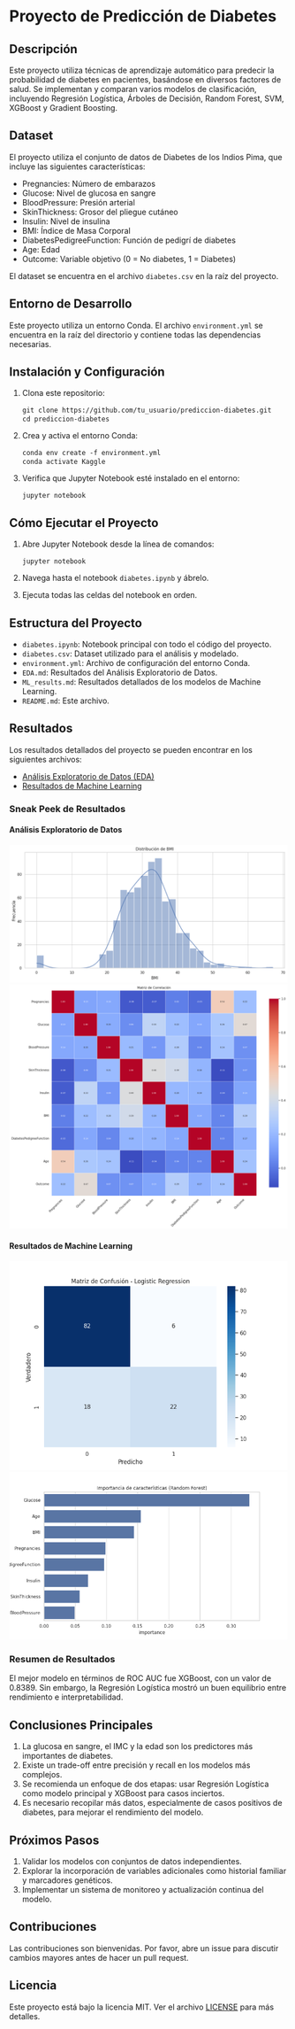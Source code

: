 # Proyecto de Predicción de Diabetes

## Descripción
Este proyecto utiliza técnicas de aprendizaje automático para predecir la probabilidad de diabetes en pacientes, basándose en diversos factores de salud. Se implementan y comparan varios modelos de clasificación, incluyendo Regresión Logística, Árboles de Decisión, Random Forest, SVM, XGBoost y Gradient Boosting.

## Dataset
El proyecto utiliza el conjunto de datos de Diabetes de los Indios Pima, que incluye las siguientes características:

- Pregnancies: Número de embarazos
- Glucose: Nivel de glucosa en sangre
- BloodPressure: Presión arterial
- SkinThickness: Grosor del pliegue cutáneo
- Insulin: Nivel de insulina
- BMI: Índice de Masa Corporal
- DiabetesPedigreeFunction: Función de pedigrí de diabetes
- Age: Edad
- Outcome: Variable objetivo (0 = No diabetes, 1 = Diabetes)

El dataset se encuentra en el archivo `diabetes.csv` en la raíz del proyecto.

## Entorno de Desarrollo
Este proyecto utiliza un entorno Conda. El archivo `environment.yml` se encuentra en la raíz del directorio y contiene todas las dependencias necesarias.

## Instalación y Configuración

1. Clona este repositorio:
   ```
   git clone https://github.com/tu_usuario/prediccion-diabetes.git
   cd prediccion-diabetes
   ```

2. Crea y activa el entorno Conda:
   ```
   conda env create -f environment.yml
   conda activate Kaggle
   ```

3. Verifica que Jupyter Notebook esté instalado en el entorno:
   ```
   jupyter notebook
   ```

## Cómo Ejecutar el Proyecto

1. Abre Jupyter Notebook desde la línea de comandos:
   ```
   jupyter notebook
   ```

2. Navega hasta el notebook `diabetes.ipynb` y ábrelo.

3. Ejecuta todas las celdas del notebook en orden.

## Estructura del Proyecto

- `diabetes.ipynb`: Notebook principal con todo el código del proyecto.
- `diabetes.csv`: Dataset utilizado para el análisis y modelado.
- `environment.yml`: Archivo de configuración del entorno Conda.
- `EDA.md`: Resultados del Análisis Exploratorio de Datos.
- `ML_results.md`: Resultados detallados de los modelos de Machine Learning.
- `README.md`: Este archivo.

## Resultados

Los resultados detallados del proyecto se pueden encontrar en los siguientes archivos:

- [Análisis Exploratorio de Datos (EDA)](diabetes.md)
- [Resultados de Machine Learning](ML_results.md)

### Sneak Peek de Resultados

#### Análisis Exploratorio de Datos
![Distribución de Variables](diabetes_files/diabetes_4_16.png)
![Correlación entre Variables](diabetes_files/diabetes_4_24.png)

#### Resultados de Machine Learning
![Matriz de Confusión - Logistic Regression](confusion_matrix_Logistic_Regression.png)
![Importancia de Características](feature_importance.png)


### Resumen de Resultados

El mejor modelo en términos de ROC AUC fue XGBoost, con un valor de 0.8389. Sin embargo, la Regresión Logística mostró un buen equilibrio entre rendimiento e interpretabilidad.

## Conclusiones Principales

1. La glucosa en sangre, el IMC y la edad son los predictores más importantes de diabetes.
2. Existe un trade-off entre precisión y recall en los modelos más complejos.
3. Se recomienda un enfoque de dos etapas: usar Regresión Logística como modelo principal y XGBoost para casos inciertos.
4. Es necesario recopilar más datos, especialmente de casos positivos de diabetes, para mejorar el rendimiento del modelo.

## Próximos Pasos

1. Validar los modelos con conjuntos de datos independientes.
2. Explorar la incorporación de variables adicionales como historial familiar y marcadores genéticos.
3. Implementar un sistema de monitoreo y actualización continua del modelo.

## Contribuciones

Las contribuciones son bienvenidas. Por favor, abre un issue para discutir cambios mayores antes de hacer un pull request.

## Licencia

Este proyecto está bajo la licencia MIT. Ver el archivo [LICENSE](LICENSE) para más detalles.

